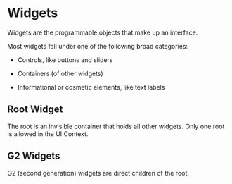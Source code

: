 # Widgets

Widgets are the programmable objects that make up an interface.

Most widgets fall under one of the following broad categories:

* Controls, like buttons and sliders

* Containers (of other widgets)

* Informational or cosmetic elements, like text labels


## Root Widget

The root is an invisible container that holds all other widgets. Only one root is allowed in the UI Context.


## G2 Widgets

G2 (second generation) widgets are direct children of the root.
